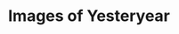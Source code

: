 ---
title: Images of Yesteryear
picture: imagesOfYesteryear.jpg
viewer_title: Images of Yesteryear
thumbnail: imagesOfYesteryear_t.jpg
alt: Images of Yesteryear
medium: Oil
width: 20"
height: 30"
---